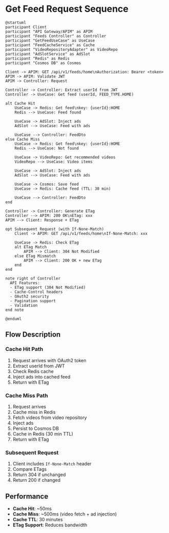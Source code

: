 # Get Feed Request Sequence

```plantuml
@startuml
participant Client
participant "API Gateway/APIM" as APIM
participant "Feeds Controller" as Controller
participant "GetFeedUseCase" as UseCase
participant "FeedCacheService" as Cache
participant "VideoRepositoryAdapter" as VideoRepo
participant "AdSlotService" as AdSlot
participant "Redis" as Redis
participant "Cosmos DB" as Cosmos

Client -> APIM: GET /api/v1/feeds/home\nAuthorization: Bearer <token>
APIM -> APIM: Validate JWT
APIM -> Controller: Request

Controller -> Controller: Extract userId from JWT
Controller -> UseCase: Get feed (userId, FEED_TYPE.HOME)

alt Cache Hit
    UseCase -> Redis: Get feed\nkey: {userId}:HOME
    Redis --> UseCase: Feed found
    
    UseCase -> AdSlot: Inject ads
    AdSlot --> UseCase: Feed with ads
    
    UseCase --> Controller: FeedDto
else Cache Miss
    UseCase -> Redis: Get feed\nkey: {userId}:HOME
    Redis --> UseCase: Not found
    
    UseCase -> VideoRepo: Get recommended videos
    VideoRepo --> UseCase: Video items
    
    UseCase -> AdSlot: Inject ads
    AdSlot --> UseCase: Feed with ads
    
    UseCase -> Cosmos: Save feed
    UseCase -> Redis: Cache feed (TTL: 30 min)
    
    UseCase --> Controller: FeedDto
end

Controller -> Controller: Generate ETag
Controller --> APIM: 200 OK\nETag: xxx
APIM --> Client: Response + ETag

opt Subsequent Request (with If-None-Match)
    Client -> APIM: GET /api/v1/feeds/home\nIf-None-Match: xxx
    
    UseCase -> Redis: Check ETag
    alt ETag Match
        APIM --> Client: 304 Not Modified
    else ETag Mismatch
        APIM --> Client: 200 OK + new ETag
    end
end

note right of Controller
  API Features:
  - ETag support (304 Not Modified)
  - Cache-Control headers
  - OAuth2 security
  - Pagination support
  - Validation
end note

@enduml
```

## Flow Description

### Cache Hit Path
1. Request arrives with OAuth2 token
2. Extract userId from JWT
3. Check Redis cache
4. Inject ads into cached feed
5. Return with ETag

### Cache Miss Path
1. Request arrives
2. Cache miss in Redis
3. Fetch videos from video repository
4. Inject ads
5. Persist to Cosmos DB
6. Cache in Redis (30 min TTL)
7. Return with ETag

### Subsequent Request
1. Client includes `If-None-Match` header
2. Compare ETags
3. Return 304 if unchanged
4. Return 200 if changed

## Performance

- **Cache Hit**: ~50ms
- **Cache Miss**: ~500ms (video fetch + ad injection)
- **Cache TTL**: 30 minutes
- **ETag Support**: Reduces bandwidth

